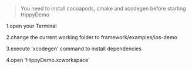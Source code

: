 > You need to install cocoapods, cmake and xcodegen before starting HippyDemo

1.open your Terminal

2.change the current working folder to framework/examples/ios-demo

3.execute 'xcodegen' command to install dependencies

4.open 'HippyDemo.xcworkspace'